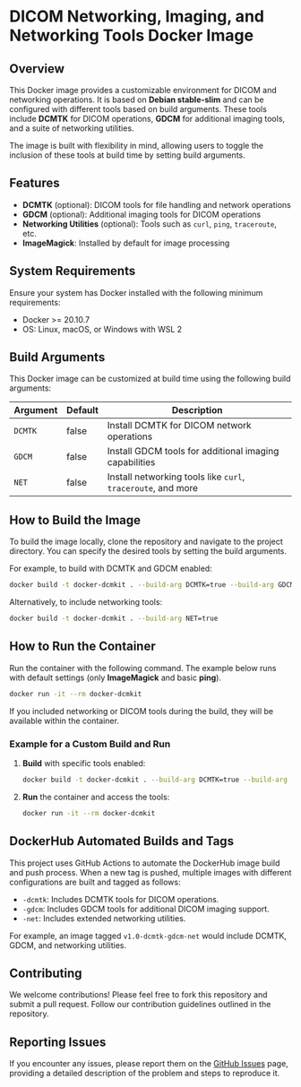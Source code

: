 # DICOM Networking, Imaging, and Networking Tools Docker Image

## Overview

This Docker image provides a customizable environment for DICOM and networking operations. It is based on **Debian stable-slim** and can be configured with different tools based on build arguments. These tools include **DCMTK** for DICOM operations, **GDCM** for additional imaging tools, and a suite of networking utilities.

The image is built with flexibility in mind, allowing users to toggle the inclusion of these tools at build time by setting build arguments.

## Features

- **DCMTK** (optional): DICOM tools for file handling and network operations
- **GDCM** (optional): Additional imaging tools for DICOM operations
- **Networking Utilities** (optional): Tools such as `curl`, `ping`, `traceroute`, etc.
- **ImageMagick**: Installed by default for image processing

## System Requirements

Ensure your system has Docker installed with the following minimum requirements:

- Docker >= 20.10.7
- OS: Linux, macOS, or Windows with WSL 2

## Build Arguments

This Docker image can be customized at build time using the following build arguments:

| Argument | Default | Description |
|----------|---------|-------------|
| `DCMTK`  | false   | Install DCMTK for DICOM network operations |
| `GDCM`   | false   | Install GDCM tools for additional imaging capabilities |
| `NET`    | false   | Install networking tools like `curl`, `traceroute`, and more |

## How to Build the Image

To build the image locally, clone the repository and navigate to the project directory. You can specify the desired tools by setting the build arguments.

For example, to build with DCMTK and GDCM enabled:

```bash
docker build -t docker-dcmkit . --build-arg DCMTK=true --build-arg GDCM=true
```

Alternatively, to include networking tools:

```bash
docker build -t docker-dcmkit . --build-arg NET=true
```

## How to Run the Container

Run the container with the following command. The example below runs with default settings (only **ImageMagick** and basic **ping**).

```bash
docker run -it --rm docker-dcmkit
```

If you included networking or DICOM tools during the build, they will be available within the container.

### Example for a Custom Build and Run

1. **Build** with specific tools enabled:

    ```bash
    docker build -t docker-dcmkit . --build-arg DCMTK=true --build-arg NET=true
    ```

2. **Run** the container and access the tools:

    ```bash
    docker run -it --rm docker-dcmkit
    ```

## DockerHub Automated Builds and Tags

This project uses GitHub Actions to automate the DockerHub image build and push process. When a new tag is pushed, multiple images with different configurations are built and tagged as follows:

- `-dcmtk`: Includes DCMTK tools for DICOM operations.
- `-gdcm`: Includes GDCM tools for additional DICOM imaging support.
- `-net`: Includes extended networking utilities.

For example, an image tagged `v1.0-dcmtk-gdcm-net` would include DCMTK, GDCM, and networking utilities.

## Contributing

We welcome contributions! Please feel free to fork this repository and submit a pull request. Follow our contribution guidelines outlined in the repository.

## Reporting Issues

If you encounter any issues, please report them on the [GitHub Issues](https://github.com/donnimsipa/docker-dcmkit/issues) page, providing a detailed description of the problem and steps to reproduce it.